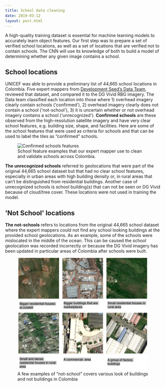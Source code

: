 ```yaml
---
title: School data cleaning
date: 2019-03-12
layout: post.html
---
```


A high-quality training dataset is essential for machine learning models to accurately learn object features. Our first step was to prepare a set of verified school locations, as well as a set of locations that are verified not to contain schools. The CNN will use its knowledge of both to build a model of determining whether any given image contains a school.

## School locations
UNICEF was able to provide a preliminary list of 44,665 school locations in Colombia. Five expert mappers from [Development Seed’s Data Team](https://medium.com/devseed/announcing-devseed-data-1a3d8102cb23), reviewed that dataset, and compared it to the DG Vivid RBG imagery. The Data team classified each location into those where 1) overhead imagery clearly contain schools ('confirmed'), 2) overhead imagery clearly does not contain a school ('not-school'), 3) it is uncertain whether or not overhead imagery contains a school ('unrecognized'). **Confirmed schools** are these observed from the high-resolution satellite imagery and have very clear school features, e.g. building size, shape, and facilities. Here are some of the school features that were used as criteria for schools and that can be used to label the tiles as “confirmed” schools.

<figure class="align-center">
	<img src="/assets/graphics/content/methodology/school_features.png" alt="Confirmed schools features" />
	<figcaption> School feature examples that our expert mapper use to clean and validate schools across Colombia.</figcaption>
</figure>

**The unrecognized schools** referred to geolocations that were part of the original 44,665 school dataset but that had no clear school features, especially in urban areas with high building density or, in rural areas that can’t be distinguished from residential buildings. Another case of unrecognized schools is school building(s) that can not be seen on DG Vivid because of cloud/tree cover. These locations were not used in training the model.

## 'Not School' locations
**The not-schools** refers to locations from the original 44,665 school dataset where the expert mappers could not find any school looking buildings at the provided school geolocations. As an example, some of the schools were mislocated in the middle of the ocean. This can be caused the school geolocation was recorded incorrectly or because the DG Vivid imagery has been updated in particular areas of Colombia after schools were built.  

<figure class="align-center">
	<img src="/assets/graphics/content/methodology/not-school-compo.png" alt="Confirmed not schools" />
	<figcaption> A few examples of “not-school” covers various look of buildings and not buildings in Colombia</figcaption>
</figure>
